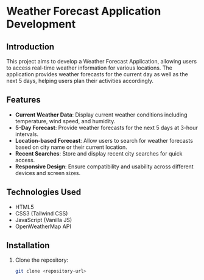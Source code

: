 # Weather Forecast Application Development

## Introduction
This project aims to develop a Weather Forecast Application, allowing users to access real-time weather information for various locations. The application provides weather forecasts for the current day as well as the next 5 days, helping users plan their activities accordingly.

## Features
- **Current Weather Data**: Display current weather conditions including temperature, wind speed, and humidity.
- **5-Day Forecast**: Provide weather forecasts for the next 5 days at 3-hour intervals.
- **Location-based Forecast**: Allow users to search for weather forecasts based on city name or their current location.
- **Recent Searches**: Store and display recent city searches for quick access.
- **Responsive Design**: Ensure compatibility and usability across different devices and screen sizes.

## Technologies Used
- HTML5
- CSS3 (Tailwind CSS)
- JavaScript (Vanilla JS)
- OpenWeatherMap API

## Installation
1. Clone the repository:
   ```bash
   git clone <repository-url>

